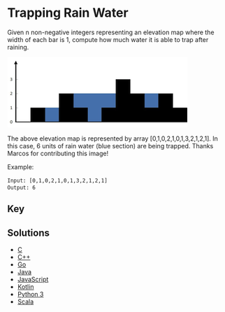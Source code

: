 # Trapping Rain Water

Given n non-negative integers representing an elevation map where the width of each bar is 1, compute how much water it is able to trap after raining.

![rainwatertrap](./rainwatertrap.png)

The above elevation map is represented by array [0,1,0,2,1,0,1,3,2,1,2,1]. In this case, 6 units of rain water (blue section) are being trapped. Thanks Marcos for contributing this image!

Example:

```text
Input: [0,1,0,2,1,0,1,3,2,1,2,1]
Output: 6
```

## Key

## Solutions

- [C](./Solution.c)
- [C++](./Solution.cpp)
- [Go](./Solution.go)
- [Java](./Solution.java)
- [JavaScript](./Solution.js)
- [Kotlin](./Solution.kt)
- [Python 3](./Solution.py)
- [Scala](./Solution.scala)